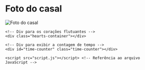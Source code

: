 <!DOCTYPE html>
<html lang="en">
<head>
    <meta charset="UTF-8">
    <meta name="viewport" content="width=device-width, initial-scale=1.0">
    <title>Minha Página Romântica</title>
    <link rel="stylesheet" href="styles.css"> <!-- Referência ao arquivo CSS -->
</head>
<body>
    <h1>Foto do casal</h1>
    <!-- Caminho atualizado da imagem -->
 <img src="https://i.imgur.com/VcaH8LA.jpeg" alt="Foto do casal">

    
    <!-- Div para os corações flutuantes -->
    <div class="hearts-container"></div>

    <!-- Div para exibir a contagem de tempo -->
    <div id="time-counter" class="time-counter"></div>

    <script src="script.js"></script> <!-- Referência ao arquivo JavaScript -->
</body>
</html>

